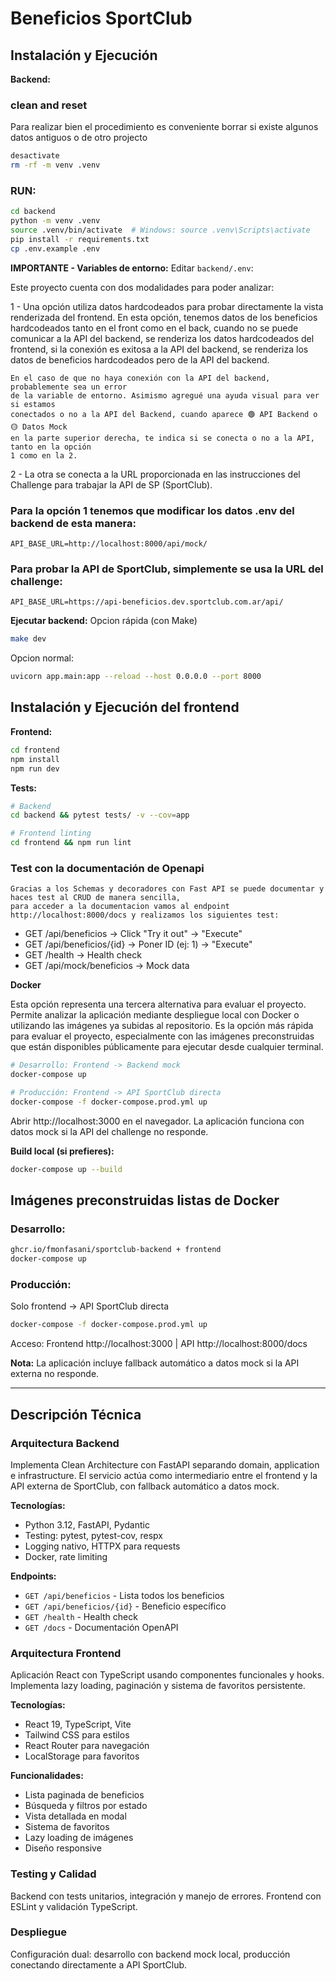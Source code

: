 # Beneficios SportClub

## Instalación y Ejecución

**Backend:**
### clean and reset
Para realizar bien el procedimiento es conveniente borrar si existe algunos datos antiguos o de otro projecto
```bash
desactivate
rm -rf -m venv .venv

```
### RUN: 
```bash
cd backend
python -m venv .venv
source .venv/bin/activate  # Windows: source .venv\Scripts\activate
pip install -r requirements.txt
cp .env.example .env
```

**IMPORTANTE - Variables de entorno:** Editar `backend/.env`:

Este proyecto cuenta con dos modalidades para poder analizar:

1 - Una opción utiliza datos hardcodeados para probar directamente la vista renderizada
    del frontend.
    En esta opción, tenemos datos de los beneficios hardcodeados tanto en el front como en
    el back, cuando no se puede comunicar a la API del backend, se renderiza los datos
    hardcodeados del frontend, si la conexión es exitosa a la API del backend, se renderiza
    los datos de beneficios hardcodeados pero de la API del backend.

    En el caso de que no haya conexión con la API del backend, probablemente sea un error
    de la variable de entorno. Asimismo agregué una ayuda visual para ver si estamos
    conectados o no a la API del Backend, cuando aparece 🟢 API Backend o 🟡 Datos Mock
    en la parte superior derecha, te indica si se conecta o no a la API, tanto en la opción
    1 como en la 2.

2 - La otra se conecta a la URL proporcionada en las instrucciones del Challenge para trabajar
    la API de SP (SportClub).

### Para la opción 1 tenemos que modificar los datos .env del backend de esta manera:
    API_BASE_URL=http://localhost:8000/api/mock/

### Para probar la API de SportClub, simplemente se usa la URL del challenge:
    API_BASE_URL=https://api-beneficios.dev.sportclub.com.ar/api/

**Ejecutar backend:**
Opcion rápida (con Make)
```bash
make dev
```
Opcion normal:
```bash
uvicorn app.main:app --reload --host 0.0.0.0 --port 8000
```

## Instalación y Ejecución del frontend

**Frontend:**
```bash
cd frontend
npm install
npm run dev
```

**Tests:**
```bash
# Backend
cd backend && pytest tests/ -v --cov=app

# Frontend linting
cd frontend && npm run lint
```

### Test con la documentación de Openapi

    Gracias a los Schemas y decoradores con Fast API se puede documentar y haces test al CRUD de manera sencilla, 
    para acceder a la documentacion vamos al endpoint http://localhost:8000/docs y realizamos los siguientes test:

- GET /api/beneficios → Click "Try it out" → "Execute"
- GET /api/beneficios/{id} → Poner ID (ej: 1) → "Execute"
- GET /health → Health check
- GET /api/mock/beneficios → Mock data

**Docker**

Esta opción representa una tercera alternativa para evaluar el proyecto. Permite analizar
la aplicación mediante despliegue local con Docker o utilizando las imágenes ya subidas al repositorio.
Es la opción más rápida para evaluar el proyecto, especialmente con las imágenes preconstruidas
que están disponibles públicamente para ejecutar desde cualquier terminal.

```bash
# Desarrollo: Frontend -> Backend mock
docker-compose up

# Producción: Frontend -> API SportClub directa
docker-compose -f docker-compose.prod.yml up
```

Abrir http://localhost:3000 en el navegador. La aplicación funciona con datos mock si la API del challenge
no responde.

**Build local (si prefieres):**
```bash
docker-compose up --build
```

## Imágenes preconstruidas listas de Docker 

### Desarrollo:
```bash
ghcr.io/fmonfasani/sportclub-backend + frontend
docker-compose up
```

### Producción: 

Solo frontend -> API SportClub directa  
```bash
docker-compose -f docker-compose.prod.yml up
```

Acceso: Frontend http://localhost:3000 | API http://localhost:8000/docs

**Nota:** La aplicación incluye fallback automático a datos mock si la API externa no responde.

---

## Descripción Técnica

### Arquitectura Backend
Implementa Clean Architecture con FastAPI separando domain, application e infrastructure. 
El servicio actúa como intermediario entre el frontend y la API externa de SportClub, 
con fallback automático a datos mock.

**Tecnologías:**
- Python 3.12, FastAPI, Pydantic
- Testing: pytest, pytest-cov, respx
- Logging nativo, HTTPX para requests
- Docker, rate limiting

**Endpoints:**
- `GET /api/beneficios` - Lista todos los beneficios
- `GET /api/beneficios/{id}` - Beneficio específico  
- `GET /health` - Health check
- `GET /docs` - Documentación OpenAPI

### Arquitectura Frontend
Aplicación React con TypeScript usando componentes funcionales y hooks. 
Implementa lazy loading, paginación y sistema de favoritos persistente.

**Tecnologías:**
- React 19, TypeScript, Vite
- Tailwind CSS para estilos
- React Router para navegación
- LocalStorage para favoritos

**Funcionalidades:**
- Lista paginada de beneficios
- Búsqueda y filtros por estado
- Vista detallada en modal
- Sistema de favoritos
- Lazy loading de imágenes
- Diseño responsive

### Testing y Calidad
Backend con tests unitarios, integración y manejo de errores. 
Frontend con ESLint y validación TypeScript.

### Despliegue
Configuración dual: desarrollo con backend mock local, 
producción conectando directamente a API SportClub.

